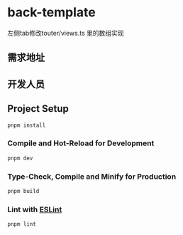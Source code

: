 <!--
 * @Author: 刘子榆 liuziyu@eastmoney.com
 * @Date: 2023-10-11 10:35:00
 * @LastEditors: 刘子榆 liuziyu@eastmoney.com
 * @LastEditTime: 2023-11-02 08:59:45
 * @FilePath: /back-template/README.md
 * @Description: write something
 * 
 * Copyright (c) 2023 by 天天基金/刘子榆, All Rights Reserved. 
-->
# back-template

左侧tab修改touter/views.ts 里的数组实现

## 需求地址
>

## 开发人员

## Project Setup

```sh
pnpm install
```

### Compile and Hot-Reload for Development

```sh
pnpm dev
```

### Type-Check, Compile and Minify for Production

```sh
pnpm build
```

### Lint with [ESLint](https://eslint.org/)

```sh
pnpm lint
```
